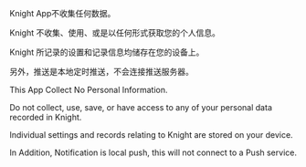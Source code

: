 Knight App不收集任何数据。

Knight 不收集、使用、或是以任何形式获取您的个人信息。

Knight 所记录的设置和记录信息均储存在您的设备上。

另外，推送是本地定时推送，不会连接推送服务器。

This App Collect No Personal Information.

Do not collect, use, save, or have access to any of your personal data recorded in Knight.

Individual settings and records relating to Knight are stored on your device.

In Addition, Notification is local push, this will not connect to a Push service.
